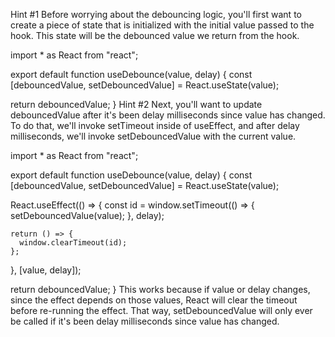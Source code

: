 Hint #1
Before worrying about the debouncing logic, you'll first want to create a piece of state that is initialized with the initial value passed to the hook. This state will be the debounced value we return from the hook.

import * as React from "react";

export default function useDebounce(value, delay) {
  const [debouncedValue, setDebouncedValue] = React.useState(value);

  return debouncedValue;
}
Hint #2
Next, you'll want to update debouncedValue after it's been delay milliseconds since value has changed. To do that, we'll invoke setTimeout inside of useEffect, and after delay milliseconds, we'll invoke setDebouncedValue with the current value.

import * as React from "react";

export default function useDebounce(value, delay) {
  const [debouncedValue, setDebouncedValue] = React.useState(value);

  React.useEffect(() => {
    const id = window.setTimeout(() => {
      setDebouncedValue(value);
    }, delay);

    return () => {
      window.clearTimeout(id);
    };
  }, [value, delay]);

  return debouncedValue;
}
This works because if value or delay changes, since the effect depends on those values, React will clear the timeout before re-running the effect. That way, setDebouncedValue will only ever be called if it's been delay milliseconds since value has changed.